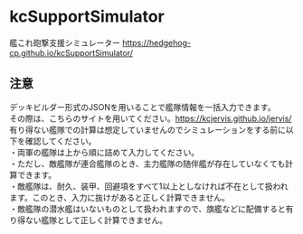 # kcSupportSimulator
艦これ砲撃支援シミュレーター
https://hedgehog-cp.github.io/kcSupportSimulator/

## 注意
デッキビルダー形式のJSONを用いることで艦隊情報を一括入力できます。  
その際は、こちらのサイトを用いてください。https://kcjervis.github.io/jervis/  
有り得ない艦隊での計算は想定していませんのでシミュレーションをする前に以下を確認してください。  
・両軍の艦隊は上から順に詰めて入力してください。  
・ただし、敵艦隊が連合艦隊のとき、主力艦隊の随伴艦が存在していなくても計算できます。  
・敵艦隊は、耐久、装甲、回避項をすべて1以上としなければ不在として扱われます。このとき、入力に抜けがあると正しく計算できません。  
・敵艦隊の潜水艦はいないものとして扱われますので、旗艦などに配備すると有り得ない艦隊として正しく計算できません。  
